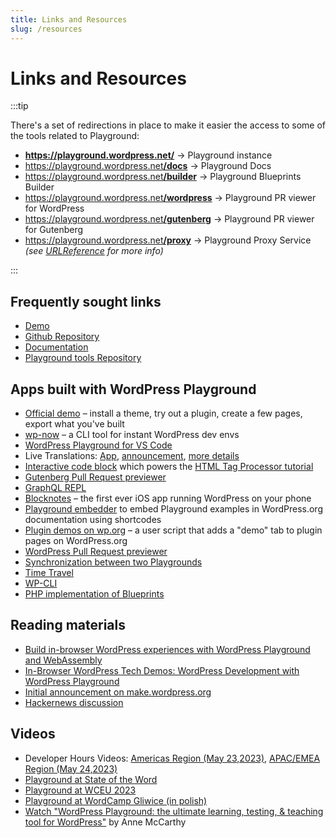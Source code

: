 ```yaml
---
title: Links and Resources
slug: /resources
---
```


# Links and Resources

:::tip

There's a set of redirections in place to make it easier the access to some of the tools related to Playground:

<ul id="list-resources-redirections">
<li><a href="https://playground.wordpress.net/"><strong>https://playground.wordpress.net/</strong></a> → Playground instance</li>
<li><a href="https://playground.wordpress.net/docs">https://playground.wordpress.net<strong>/docs</strong></a> → Playground Docs</li>
<li><a href="https://playground.wordpress.net/builder">https://playground.wordpress.net<strong>/builder</strong></a> → Playground Blueprints Builder</li>
<li><a href="https://playground.wordpress.net/wordpress">https://playground.wordpress.net<strong>/wordpress</strong></a> → Playground PR viewer for WordPress</li>
<li><a href="https://playground.wordpress.net/gutenberg">https://playground.wordpress.net<strong>/gutenberg</strong></a> → Playground PR viewer for Gutenberg</li>
<li><a href="https://playground.wordpress.net/proxy">https://playground.wordpress.net<strong>/proxy</strong></a> → Playground Proxy Service <em>(see <a href="/blueprints/steps/resources#urlreference">URLReference</a> for more info)</em></li>
</ul>
:::

## Frequently sought links

-   [Demo](https://playground.wordpress.net/)
-   [Github Repository](https://github.com/WordPress/wordpress-playground)
-   [Documentation](https://wordpress.github.io/wordpress-playground/)
-   [Playground tools Repository](https://github.com/WordPress/playground-tools)

## Apps built with WordPress Playground

-   [Official demo](https://playground.wordpress.net/) – install a theme, try out a plugin, create a few pages, export what you've built
-   [wp-now](https://www.npmjs.com/package/%40wp-now/wp-now) – a CLI tool for instant WordPress dev envs
-   [WordPress Playground for VS Code](https://marketplace.visualstudio.com/items?itemName=WordPressPlayground.wordpress-playground)
-   Live Translations: [App](https://translate.wordpress.org/projects/wp-plugins/friends/dev/pl/default/playground/), [announcement](https://make.wordpress.org/polyglots/2023/04/19/wp-translation-playground/), [more details](https://make.wordpress.org/polyglots/2023/05/08/translate-live-updates-to-the-translation-playground/)
-   [Interactive code block](https://wordpress.org/plugins/interactive-code-block/) which powers the [HTML Tag Processor tutorial](https://adamadam.blog/2023/02/16/how-to-modify-html-in-a-php-wordpress-plugin-using-the-new-tag-processor-api/)
-   [Gutenberg Pull Request previewer](https://playground.wordpress.net/gutenberg.html)
-   [GraphQL REPL](https://www.wpgraphql.com/2023/06/15/announcing-the-wpgraphql-repl)
-   [Blocknotes](https://twitter.com/adamzielin/status/1669478239771799552) – the first ever iOS app running WordPress on your phone
-   [Playground embedder](https://joost.blog/embedded-playground/) to embed Playground examples in WordPress.org documentation using shortcodes
-   [Plugin demos on wp.org](https://gist.github.com/adamziel/0fe3ffc1fb5202a907a87d055ee37135) – a user script that adds a "demo" tab to plugin pages on WordPress.org
-   [WordPress Pull Request previewer](https://playground.wordpress.net/wordpress.html)
-   [Synchronization between two Playgrounds](https://playground.wordpress.net/demos/sync.html)
-   [Time Travel](https://playground.wordpress.net/demos/time-traveling.html)
-   [WP-CLI](https://playground.wordpress.net/demos/wp-cli.html)
-   [PHP implementation of Blueprints](https://playground.wordpress.net/demos/php-blueprints.html)

## Reading materials

-   [Build in-browser WordPress experiences with WordPress Playground and WebAssembly](https://web.dev/wordpress-playground/)
-   [In-Browser WordPress Tech Demos: WordPress Development with WordPress Playground](https://make.wordpress.org/core/2023/04/13/in-browser-wordpress-tech-demos-wordpress-development-with-wordpress-playground/)
-   [Initial announcement on make.wordpress.org](https://make.wordpress.org/core/2022/09/23/client-side-webassembly-wordpress-with-no-server/)
-   [Hackernews discussion](https://news.ycombinator.com/item?id=32960560)

## Videos

-   Developer Hours Videos: [Americas Region (May 23,2023)](https://wordpress.tv/2023/05/23/developer-hours-wordpress-playground-americas/), [APAC/EMEA Region (May 24,2023)](https://wordpress.tv/2023/05/24/developer-hours-wordpress-playground-apac-emea/)
-   [Playground at State of the Word](https://youtu.be/VeigCZuxnfY?t=2912)
-   [Playground at WCEU 2023](https://www.youtube.com/watch?v=e-CwouzTGp4&t=26946s)
-   [Playground at WordCamp Gliwice (in polish)](https://www.youtube.com/watch?v=AUHklF9GdL8&list=PLiCne9CeL82_hGuJOAJlsc84WxVDSH-c9&index=4)
-   [Watch "WordPress Playground: the ultimate learning, testing, & teaching tool for WordPress"](https://www.youtube.com/watch?v=dN_LaenY8bI) by Anne McCarthy
